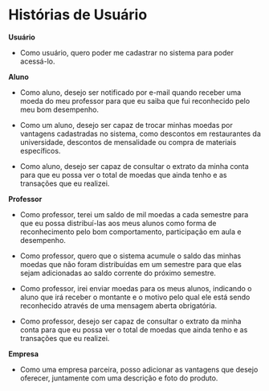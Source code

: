 # Histórias de Usuário

**Usuário**

- Como usuário, quero poder me cadastrar no sistema para poder acessá-lo.

**Aluno**

- Como aluno, desejo ser notificado por e-mail quando receber uma moeda do meu professor para que eu saiba que fui reconhecido pelo meu bom desempenho.

- Como um aluno, desejo ser capaz de trocar minhas moedas por vantagens cadastradas no sistema, como descontos em restaurantes da universidade, descontos de mensalidade ou compra de materiais específicos.

- Como aluno, desejo ser capaz de consultar o extrato da minha conta para que eu possa ver o total de moedas que ainda tenho e as transações que eu realizei.

**Professor**

- Como professor, terei um saldo de mil moedas a cada semestre para que eu possa distribuí-las aos meus alunos como forma de reconhecimento pelo bom comportamento, participação em aula e desempenho.
 
- Como professor, quero que o sistema acumule o saldo das minhas moedas que não foram distribuídas em um semestre para que elas sejam adicionadas ao saldo corrente do próximo semestre.
 
- Como professor, irei enviar moedas para os meus alunos, indicando o aluno que irá receber o montante e o motivo pelo qual ele está sendo reconhecido através de uma mensagem aberta obrigatória.

-   Como professor, desejo ser capaz de consultar o extrato da minha conta para que eu possa ver o total de moedas que ainda tenho e as transações que eu realizei.

**Empresa**
    
- Como uma empresa parceira, posso adicionar as vantagens que desejo oferecer, juntamente com uma descrição e foto do produto.